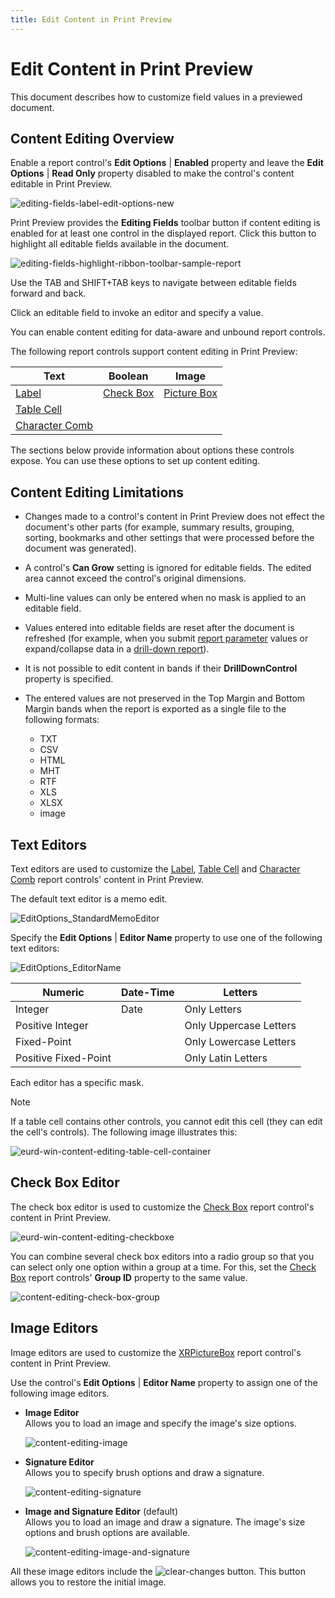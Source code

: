 ```yaml
---
title: Edit Content in Print Preview
---
```

# Edit Content in Print Preview

This document describes how to customize field values in a previewed document.

## <a name="enableediting"></a>Content Editing Overview
Enable a report control's **Edit Options** | **Enabled** property and leave the **Edit Options** | **Read Only** property disabled to make the control's content editable in Print Preview.

![editing-fields-label-edit-options-new](../../../../images/eurd-win-editing-fields-label-edit-options-new.png)

Print Preview provides the **Editing Fields** toolbar button if content editing is enabled for at least one control in the displayed report. Click this button to highlight all editable fields available in the document.

![editing-fields-highlight-ribbon-toolbar-sample-report](../../../../images/eurd-win-editing-fields-highlight-ribbon-toolbar-sample-report.png)

Use the TAB and SHIFT+TAB keys to navigate between editable fields forward and back.

Click an editable field to invoke an editor and specify a value.

You can enable content editing for data-aware and unbound report controls.

The following report controls support content editing in Print Preview:

| Text | Boolean | Image |
|--- | --- | --- |
| [Label](..\use-report-elements\use-basic-report-controls\label.md) | [Check Box](..\use-report-elements\use-basic-report-controls\check-box.md) | [Picture Box](..\use-report-elements\use-basic-report-controls\picture-box.md) |
| [Table Cell](..\use-report-elements\use-tables.md) | | |
| [Character Comb](..\use-report-elements\use-basic-report-controls\character-comb.md) | | |

The sections below provide information about options these controls expose. You can use these options to set up content editing.


## Content Editing Limitations

* Changes made to a control's content in Print Preview does not effect the document's other parts (for example, summary results, grouping, sorting, bookmarks and other settings that were processed before the document was generated).
* A control's **Can Grow** setting is ignored for editable fields. The edited area cannot exceed the control's original dimensions.
* Multi-line values can only be entered when no mask is applied to an editable field.  
* Values entered into editable fields are reset after the document is refreshed (for example, when you submit [report parameter](..\shape-report-data\use-report-parameters.md) values or expand/collapse data in a [drill-down report](create-drill-down-reports.md)).
* It is not possible to edit content in bands if their **DrillDownControl** property is specified.
* The entered values are not preserved in the Top Margin and Bottom Margin bands when the report is exported as a single file to the following formats:

    * TXT
    * CSV
	* HTML
	* MHT
	* RTF
	* XLS
	* XLSX
	* image

## Text Editors

Text editors are used to customize the [Label](..\use-report-elements\use-basic-report-controls\label.md), [Table Cell](..\use-report-elements\use-tables.md) and [Character Comb](..\use-report-elements\use-basic-report-controls\character-comb.md) report controls' content in Print Preview.

The default text editor is a memo edit. 
	
	
![EditOptions_StandardMemoEditor](../../../../images/eurd-win-editoptions_standardmemoeditor.png)


Specify the **Edit Options** | **Editor Name** property to use one of the following text editors:

![EditOptions_EditorName](../../../../images/eurd-win-editoptions_editorname.png)

| Numeric | Date-Time | Letters |
| --- | --- | --- |
| Integer | Date | Only Letters | 
| Positive Integer | | Only Uppercase Letters |
| Fixed-Point | | Only Lowercase Letters |
| Positive Fixed-Point | | Only Latin Letters |

Each editor has a specific mask.
	
> [!NOTE]
> If a table cell contains other controls, you cannot edit this cell (they can edit the cell's controls). The following image illustrates this:
> 
> ![eurd-win-content-editing-table-cell-container](../../../../images/eurd-win-content-editing-table-cell-container.png)

## Check Box Editor
The check box editor is used to customize the [Check Box](..\use-report-elements\use-basic-report-controls\check-box.md) report control's content in Print Preview.

![eurd-win-content-editing-checkboxe](../../../../images/eurd-win-content-editing-checkboxe.png)

You can combine several check box editors into a radio group so that you can select only one option within a group at a time. For this, set the [Check Box](..\use-report-elements\use-basic-report-controls\check-box.md) report controls' **Group ID** property to the same value.

![content-editing-check-box-group](../../../../images/eurd-win-content-editing-check-box-group.png)

## Image Editors

Image editors are used to customize the [XRPictureBox](..\use-report-elements\use-basic-report-controls\picture-box.md) report control's content in Print Preview.

Use the control's **Edit Options** | **Editor Name** property to assign one of the following image editors.

- **Image Editor**  
    Allows you to load an image and specify the image's size options.

    ![content-editing-image](../../../../images/eurd-win-content-editing-image.png)

- **Signature Editor**  
    Allows you to specify brush options and draw a signature.

    ![content-editing-signature](../../../../images/eurd-win-content-editing-signature.png)
- **Image and Signature Editor** (default)  
    Allows you to load an image and draw a signature. The image's size options and brush options are available.

    ![content-editing-image-and-signature](../../../../images/eurd-win-content-editing-image-and-signature.png)

All these image editors include the ![clear-changes](../../../../images/eurd-win-clear-changes.png) button. This button allows you to restore the initial image.
